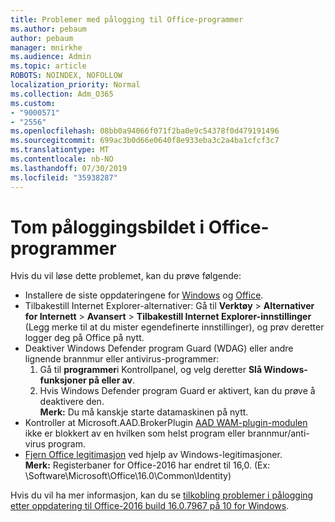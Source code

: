 ```yaml
---
title: Problemer med pålogging til Office-programmer
ms.author: pebaum
author: pebaum
manager: mnirkhe
ms.audience: Admin
ms.topic: article
ROBOTS: NOINDEX, NOFOLLOW
localization_priority: Normal
ms.collection: Adm_O365
ms.custom:
- "9000571"
- "2556"
ms.openlocfilehash: 08bb0a94066f071f2ba0e9c54378f0d479191496
ms.sourcegitcommit: 699ac3b0d66e0640f8e933eba3c2a4ba1cfcf3c7
ms.translationtype: MT
ms.contentlocale: nb-NO
ms.lasthandoff: 07/30/2019
ms.locfileid: "35938287"
---
```

# <a name="blank-sign-in-screen-in-office-apps"></a>Tom påloggingsbildet i Office-programmer

Hvis du vil løse dette problemet, kan du prøve følgende:
- Installere de siste oppdateringene for [Windows](https://support.microsoft.com/help/4027667/windows-10-update) og [Office](https://support.office.com/article/update-office-and-your-computer-with-microsoft-update-2ab296f3-7f03-43a2-8e50-46de917611c5).
- Tilbakestill Internet Explorer-alternativer: Gå til **Verktøy** > **Alternativer for Internett** > **Avansert** > **Tilbakestill Internet Explorer-innstillinger** (Legg merke til at du mister egendefinerte innstillinger), og prøv deretter logger deg på Office på nytt.
- Deaktiver Windows Defender program Guard (WDAG) eller andre lignende brannmur eller antivirus-programmer:
    1. Gå til **programmer**i Kontrollpanel, og velg deretter **Slå Windows-funksjoner på eller av**.
    2. Hvis Windows Defender program Guard er aktivert, kan du prøve å deaktivere den.<br/>
    **Merk:** Du må kanskje starte datamaskinen på nytt.
- Kontroller at Microsoft.AAD.BrokerPlugin [AAD WAM-plugin-modulen](https://docs.microsoft.com/office365/troubleshoot/administration/connection-issue-when-sign-in-office-2016#symptom-1) ikke er blokkert av en hvilken som helst program eller brannmur/anti-virus program.
- [Fjern Office legitimasjon](https://docs.microsoft.com/office/troubleshoot/error-messages/another-account-already-signed-in#step-3-clear-cached-credentials-on-the-computer) ved hjelp av Windows-legitimasjoner.<br/>
    **Merk:** Registerbaner for Office-2016 har endret til 16,0. (Ex: \Software\Microsoft\Office\16.0\Common\Identity\)

Hvis du vil ha mer informasjon, kan du se [tilkobling problemer i pålogging etter oppdatering til Office-2016 build 16.0.7967 på 10 for Windows](https://docs.microsoft.com/office365/troubleshoot/administration/connection-issue-when-sign-in-office-2016).